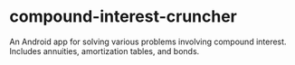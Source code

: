 # compound-interest-cruncher
An Android app for solving various problems involving compound interest.  Includes annuities, amortization tables, and bonds.
